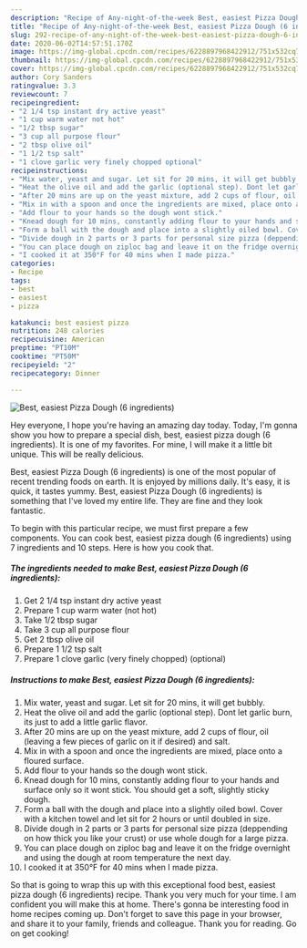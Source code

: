 ```yaml
---
description: "Recipe of Any-night-of-the-week Best, easiest Pizza Dough (6 ingredients)"
title: "Recipe of Any-night-of-the-week Best, easiest Pizza Dough (6 ingredients)"
slug: 292-recipe-of-any-night-of-the-week-best-easiest-pizza-dough-6-ingredients
date: 2020-06-02T14:57:51.170Z
image: https://img-global.cpcdn.com/recipes/6228897968422912/751x532cq70/best-easiest-pizza-dough-6-ingredients-recipe-main-photo.jpg
thumbnail: https://img-global.cpcdn.com/recipes/6228897968422912/751x532cq70/best-easiest-pizza-dough-6-ingredients-recipe-main-photo.jpg
cover: https://img-global.cpcdn.com/recipes/6228897968422912/751x532cq70/best-easiest-pizza-dough-6-ingredients-recipe-main-photo.jpg
author: Cory Sanders
ratingvalue: 3.3
reviewcount: 7
recipeingredient:
- "2 1/4 tsp instant dry active yeast"
- "1 cup warm water not hot"
- "1/2 tbsp sugar"
- "3 cup all purpose flour"
- "2 tbsp olive oil"
- "1 1/2 tsp salt"
- "1 clove garlic very finely chopped optional"
recipeinstructions:
- "Mix water, yeast and sugar. Let sit for 20 mins, it will get bubbly."
- "Heat the olive oil and add the garlic (optional step). Dont let garlic burn, its just to add a little garlic flavor."
- "After 20 mins are up on the yeast mixture, add 2 cups of flour, oil (leaving a few pieces of garlic on it if desired) and salt."
- "Mix in with a spoon and once the ingredients are mixed, place onto a floured surface."
- "Add flour to your hands so the dough wont stick."
- "Knead dough for 10 mins, constantly adding flour to your hands and surface only so it wont stick. You should get a soft, slightly sticky dough."
- "Form a ball with the dough and place into a slightly oiled bowl. Cover with a kitchen towel and let sit for 2 hours or until doubled in size."
- "Divide dough in 2 parts or 3 parts for personal size pizza (deppending on how thick you like your crust) or use whole dough for a large pizza."
- "You can place dough on ziploc bag and leave it on the fridge overnight and using the dough at room temperature the next day."
- "I cooked it at 350°F for 40 mins when I made pizza."
categories:
- Recipe
tags:
- best
- easiest
- pizza

katakunci: best easiest pizza 
nutrition: 248 calories
recipecuisine: American
preptime: "PT10M"
cooktime: "PT50M"
recipeyield: "2"
recipecategory: Dinner

---
```



![Best, easiest Pizza Dough (6 ingredients)](https://img-global.cpcdn.com/recipes/6228897968422912/751x532cq70/best-easiest-pizza-dough-6-ingredients-recipe-main-photo.jpg)

Hey everyone, I hope you're having an amazing day today. Today, I'm gonna show you how to prepare a special dish, best, easiest pizza dough (6 ingredients). It is one of my favorites. For mine, I will make it a little bit unique. This will be really delicious.



Best, easiest Pizza Dough (6 ingredients) is one of the most popular of recent trending foods on earth. It is enjoyed by millions daily. It's easy, it is quick, it tastes yummy. Best, easiest Pizza Dough (6 ingredients) is something that I've loved my entire life. They are fine and they look fantastic.


To begin with this particular recipe, we must first prepare a few components. You can cook best, easiest pizza dough (6 ingredients) using 7 ingredients and 10 steps. Here is how you cook that.

<!--inarticleads1-->

##### The ingredients needed to make Best, easiest Pizza Dough (6 ingredients):

1. Get 2 1/4 tsp instant dry active yeast
1. Prepare 1 cup warm water (not hot)
1. Take 1/2 tbsp sugar
1. Take 3 cup all purpose flour
1. Get 2 tbsp olive oil
1. Prepare 1 1/2 tsp salt
1. Prepare 1 clove garlic (very finely chopped) (optional)




<!--inarticleads2-->

##### Instructions to make Best, easiest Pizza Dough (6 ingredients):

1. Mix water, yeast and sugar. Let sit for 20 mins, it will get bubbly.
1. Heat the olive oil and add the garlic (optional step). Dont let garlic burn, its just to add a little garlic flavor.
1. After 20 mins are up on the yeast mixture, add 2 cups of flour, oil (leaving a few pieces of garlic on it if desired) and salt.
1. Mix in with a spoon and once the ingredients are mixed, place onto a floured surface.
1. Add flour to your hands so the dough wont stick.
1. Knead dough for 10 mins, constantly adding flour to your hands and surface only so it wont stick. You should get a soft, slightly sticky dough.
1. Form a ball with the dough and place into a slightly oiled bowl. Cover with a kitchen towel and let sit for 2 hours or until doubled in size.
1. Divide dough in 2 parts or 3 parts for personal size pizza (deppending on how thick you like your crust) or use whole dough for a large pizza.
1. You can place dough on ziploc bag and leave it on the fridge overnight and using the dough at room temperature the next day.
1. I cooked it at 350°F for 40 mins when I made pizza.




So that is going to wrap this up with this exceptional food best, easiest pizza dough (6 ingredients) recipe. Thank you very much for your time. I am confident you will make this at home. There's gonna be interesting food in home recipes coming up. Don't forget to save this page in your browser, and share it to your family, friends and colleague. Thank you for reading. Go on get cooking!
